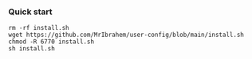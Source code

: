 ### Quick start

```` Shell
rm -rf install.sh
wget https://github.com/MrIbrahem/user-config/blob/main/install.sh
chmod -R 6770 install.sh
sh install.sh
````
